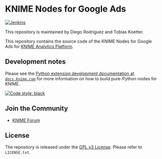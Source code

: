 # KNIME Nodes for Google Ads

[![Jenkins](https://jenkins.knime.com/buildStatus/icon?job=knime-python-google-ads%2Fmaster)](https://jenkins.knime.com/job/knime-python-google-ads/job/master)

This repository is maintained by Diego Rodríguez and Tobias Koetter.


This repository contains the source code of the KNIME Nodes for Google Ads for [KNIME Analytics Platform](https://www.knime.com/knime-analytics-platform).

## Development notes

Please see the [Python extension development documentation at `docs.knime.com`](https://docs.knime.com/latest/pure_python_node_extensions_guide/index.html#introduction)
for more information on how to build pure-Python nodes for KNIME.

[![Code style: black](https://img.shields.io/badge/code%20style-black-000000.svg)](https://github.com/psf/black)

## Join the Community

* [KNIME Forum](https://forum.knime.com/)

## License

The repository is released under the [GPL v3 License](https://www.gnu.org/licenses/gpl-3.0.html). Please refer to `LICENSE.txt`.
